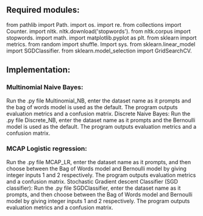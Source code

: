 ## Required modules:
from pathlib import Path.
import os.
import re.
from collections import Counter.
import nltk.
nltk.download('stopwords').
from nltk.corpus import stopwords.
import math.
import matplotlib.pyplot as plt.
from sklearn import metrics.
from random import shuffle.
Import sys.
from sklearn.linear_model import SGDClassifier.
from sklearn.model_selection import GridSearchCV.
## Implementation:
### Multinomial Naive Bayes:
Run the .py file Multinomial_NB, enter the dataset name as it prompts and the bag of words model is used as the default. The program outputs evaluation metrics and a confusion matrix.
Discrete Naive Bayes:
Run the .py file Discrete_NB, enter the dataset name as it prompts and the Bernoulli model is used as the default. The program outputs evaluation metrics and a confusion matrix.
### MCAP Logistic regression:
Run the .py file MCAP_LR, enter the dataset name as it prompts, and then choose between the Bag of Words model and Bernoulli model by giving integer inputs 1 and 2 respectively. The program outputs evaluation metrics and a confusion matrix.
Stochastic Gradient descent Classifier (SGD classifier):
Run the .py file SGDClassifier, enter the dataset name as it prompts, and then choose between the Bag of Words model and Bernoulli model by giving integer inputs 1 and 2 respectively. The program outputs evaluation metrics and a confusion matrix.
